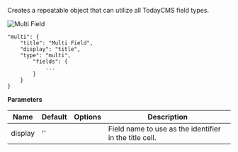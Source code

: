 Creates a repeatable object that can utilize all TodayCMS field types.

![Multi Field](http://space.todaymade.com/todaycms/multi.jpeg)

    "multi": {
        "title": "Multi Field",
        "display": "title",
        "type": "multi",
            "fields": {
                ...
            }
        }
    }

**Parameters**

| Name | Default | Options | Description |
| ------------- | ------------- | ------------- | ------------- |
| display | '' | | Field name to use as the identifier in the title cell. |
